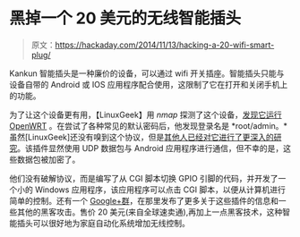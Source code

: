 # 黑掉一个 20 美元的无线智能插头

> 原文：<https://hackaday.com/2014/11/13/hacking-a-20-wifi-smart-plug/>

Kankun 智能插头是一种廉价的设备，可以通过 wifi 开关插座。智能插头只能与设备自带的 Android 或 IOS 应用程序配合使用，这限制了它在打开和关闭手机上的功能。

为了让这个设备更有用，【LinuxGeek】用 *nmap* 探测了这个设备，[发现它运行 OpenWRT](http://www.htlinux.com/kankun-runs-on-openwrt-firmware/) 。在尝试了各种常见的默认密码后，他发现登录名是 *root/admin。*虽然[LinuxGeek]还没有嗅到这个协议，但是[其他人已经对它进行了更深入的研究](http://www.cnx-software.com/2014/07/28/kankun-kk-sp3-wi-fi-smart-socket-hacked-based-on-atheros-ar9331-running-openwrt/)。该插件显然使用 UDP 数据包与 Android 应用程序进行通信，但不幸的是，这些数据包被加密了。

他们没有破解协议，而是编写了从 CGI 脚本切换 GPIO 引脚的代码，并开发了一个小的 Windows 应用程序，该应用程序可以点击 CGI 脚本，以便从计算机进行简单的控制。还有一个 [Google+群](https://plus.google.com/communities/115308608951565782559)，在那里发布了更多关于这些插件的信息和一些其他的黑客攻击。售价 20 美元(来自全球速卖通),再加上一点黑客技术，这种智能插头可以很好地为家庭自动化系统增加无线控制。